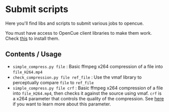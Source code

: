 # Submit scripts

Here you'll find libs and scripts to submit various jobs to opencue.

You must have access to OpenCue client libraries to make them work. Check [this](https://github.com/Supernarthur/opencue_playground#setup-the-client-apps-and-libraries) to install them.

## Contents / Usage

- `simple_compress.py file` : Basic ffmpeg x264 compression of a file into `file_H264.mp4`
- `check_compression.py file ref_file` : Use the vmaf library to perceptually compare `file` to `ref_file` 
- `simple_compress.py file crf` : Basic ffmpeg x264 compression of a file into `file_H264.mp4`, then checks it against the source using vmaf. `crf` is a x264 parameter that controls the quality of the compression. See [here](https://trac.ffmpeg.org/wiki/Encode/H.264) if you want to learn more about this parameter.
